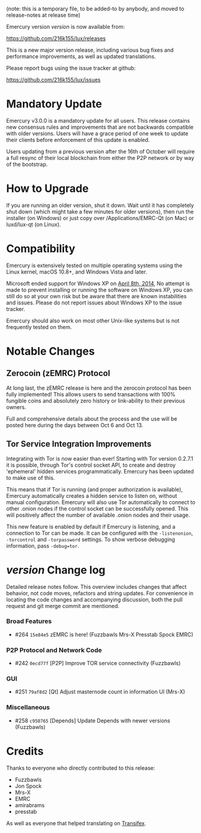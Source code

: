 (note: this is a temporary file, to be added-to by anybody, and moved to release-notes at release time)

Emercury version *version* is now available from:

  <https://github.com/216k155/lux/releases>

This is a new major version release, including various bug fixes and
performance improvements, as well as updated translations.

Please report bugs using the issue tracker at github:

  <https://github.com/216k155/lux/issues>

Mandatory Update
==============

Emercury v3.0.0 is a mandatory update for all users. This release contains new consensus rules and improvements that are not backwards compatible with older versions. Users will have a grace period of one week to update their clients before enforcement of this update is enabled.

Users updating from a previous version after the 16th of October will require a full resync of their local blockchain from either the P2P network or by way of the bootstrap.

How to Upgrade
==============

If you are running an older version, shut it down. Wait until it has completely shut down (which might take a few minutes for older versions), then run the installer (on Windows) or just copy over /Applications/EMRC-Qt (on Mac) or luxd/lux-qt (on Linux).

Compatibility
==============

Emercury is extensively tested on multiple operating systems using
the Linux kernel, macOS 10.8+, and Windows Vista and later.

Microsoft ended support for Windows XP on [April 8th, 2014](https://www.microsoft.com/en-us/WindowsForBusiness/end-of-xp-support),
No attempt is made to prevent installing or running the software on Windows XP, you
can still do so at your own risk but be aware that there are known instabilities and issues.
Please do not report issues about Windows XP to the issue tracker.

Emercury should also work on most other Unix-like systems but is not
frequently tested on them.

Notable Changes
===============

Zerocoin (zEMRC) Protocol
---------------------

At long last, the zEMRC release is here and the zerocoin protocol has been fully implemented! This allows users to send transactions with 100% fungible coins and absolutely zero history or link-ability to their previous owners.

Full and comprehensive details about the process and the use will be posted here during the days between Oct 6 and Oct 13.

Tor Service Integration Improvements
---------------------

Integrating with Tor is now easier than ever! Starting with Tor version 0.2.7.1 it is possible, through Tor's control socket API, to create and destroy 'ephemeral' hidden services programmatically. Emercury has been updated to make use of this.

This means that if Tor is running (and proper authorization is available), Emercury automatically creates a hidden service to listen on, without manual configuration. Emercury will also use Tor automatically to connect to other .onion nodes if the control socket can be successfully opened. This will positively affect the number of available .onion nodes and their usage.

This new feature is enabled by default if Emercury is listening, and a connection to Tor can be made. It can be configured with the `-listenonion`, `-torcontrol` and `-torpassword` settings. To show verbose debugging information, pass `-debug=tor`.

*version* Change log
=================

Detailed release notes follow. This overview includes changes that affect
behavior, not code moves, refactors and string updates. For convenience in locating
the code changes and accompanying discussion, both the pull request and
git merge commit are mentioned.

### Broad Features
- #264 `15e84e5` zEMRC is here! (Fuzzbawls Mrs-X Presstab Spock EMRC)

### P2P Protocol and Network Code
- #242 `0ecd77f` [P2P] Improve TOR service connectivity (Fuzzbawls)

### GUI
- #251 `79af8d2` [Qt] Adjust masternode count in information UI (Mrs-X)

### Miscellaneous
- #258 `c950765` [Depends] Update Depends with newer versions (Fuzzbawls)

Credits
=======

Thanks to everyone who directly contributed to this release:
- Fuzzbawls
- Jon Spock
- Mrs-X
- EMRC
- amirabrams
- presstab

As well as everyone that helped translating on [Transifex](https://www.transifex.com/projects/p/216k155-translations/).
